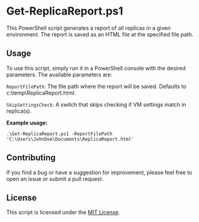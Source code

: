 # Get-ReplicaReport.ps1
This PowerShell script generates a report of all replicas in a given environment. The report is saved as an HTML file at the specified file path.

## Usage
To use this script, simply run it in a PowerShell console with the desired parameters. The available parameters are:

`ReportFilePath`: The file path where the report will be saved. Defaults to c:\temp\ReplicaReport.html.

`SkipSettingsCheck`: A switch that skips checking if VM settings match in replica(s).

**Example usage:**

`.\Get-ReplicaReport.ps1 -ReportFilePath 'C:\Users\JohnDoe\Documents\ReplicaReport.html'`

## Contributing
If you find a bug or have a suggestion for improvement, please feel free to open an issue or submit a pull request.

## License
This script is licensed under the [MIT License](https://mit-license.org/).